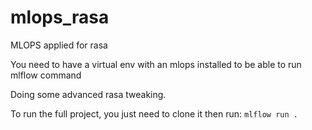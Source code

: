 # mlops_rasa

MLOPS applied for rasa

You need to have a virtual env with an mlops installed to be able to run mlflow command

Doing some advanced rasa tweaking.

To run the full project, you just need to clone it then run: `mlflow run .`
